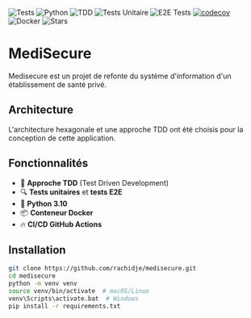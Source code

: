 ![Tests](https://github.com/rachidje/medisecure/actions/workflows/run-tests.yml/badge.svg)
![Python](https://img.shields.io/badge/python-3.12-blue?logo=python)
![TDD](https://img.shields.io/badge/TDD-Test%20Driven%20Development-brightgreen?logo=testcafe)
![Tests Unitaire](https://img.shields.io/badge/tests-unit-green?style=flat-square)
![E2E Tests](https://img.shields.io/badge/tests-e2e-yellow?style=flat-square)
[![codecov](https://codecov.io/gh/rachije/medisecure/branch/main/graph/badge.svg)](https://codecov.io/gh/rachidje/medisecure)
![Docker](https://img.shields.io/badge/docker-available-blue?logo=docker)
![Stars](https://img.shields.io/github/stars/rachidje/medisecure?style=social)


# MediSecure

Medisecure est un projet de refonte du système d'information d'un établissement de santé privé.

## Architecture
L'architecture hexagonale et une approche TDD ont été choisis pour la conception de cette application.



## **Fonctionnalités**
- 🧪 **Approche TDD** (Test Driven Development) 
- 🔍 **Tests unitaires** et **tests E2E** 
- 🐍 **Python 3.10** 
- 📦 **Conteneur Docker** 
- 🔥 **CI/CD GitHub Actions**

## **Installation**

```bash
git clone https://github.com/rachidje/medisecure.git
cd medisecure
python -m venv venv
source venv/bin/activate  # macOS/Linux
venv\Scripts\activate.bat  # Windows
pip install -r requirements.txt
```